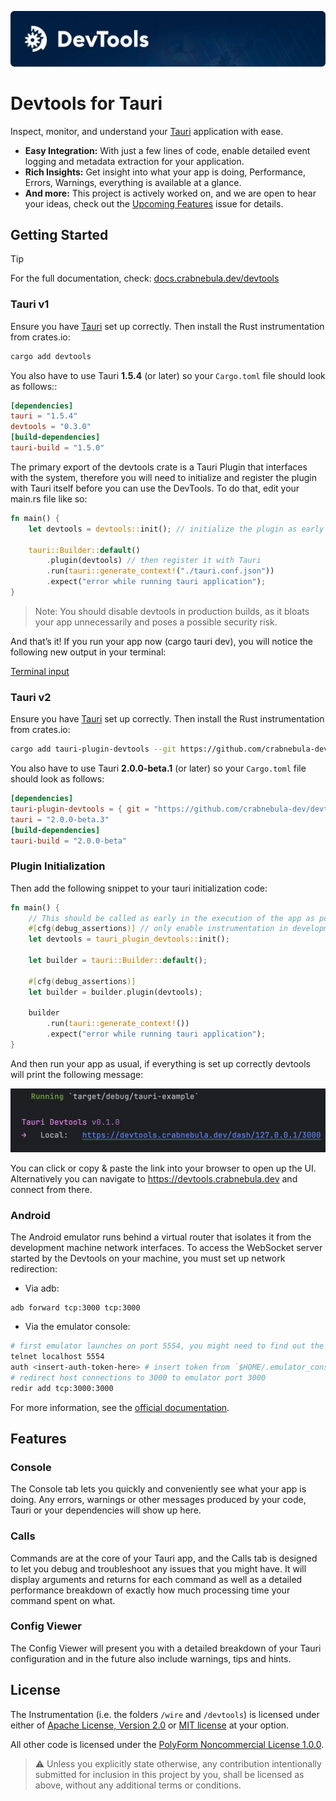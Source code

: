 [![Devtools banner](/docs/gh-banner.webp)](https://devtools.crabnebula.dev)

# Devtools for Tauri

Inspect, monitor, and understand your [Tauri](https://tauri.app) application with ease.

- **Easy Integration:** With just a few lines of code, enable detailed event logging and metadata extraction for your application.
- **Rich Insights:** Get insight into what your app is doing, Performance, Errors, Warnings, everything is available at a glance.
- **And more:** This project is actively worked on, and we are open to hear your ideas, check out the [Upcoming Features]() issue for details.

## Getting Started

> [!TIP]
> For the full documentation, check: [docs.crabnebula.dev/devtools](https://docs.crabnebula.dev/devtools)

### Tauri v1

Ensure you have [Tauri](https://tauri.app/v1/guides/getting-started/setup/) set up correctly. Then install the Rust instrumentation from crates.io:

```sh
cargo add devtools
```

You also have to use Tauri **1.5.4** (or later) so your `Cargo.toml` file should look as follows::

```toml
[dependencies]
tauri = "1.5.4"
devtools = "0.3.0"
[build-dependencies]
tauri-build = "1.5.0"
```

The primary export of the devtools crate is a Tauri Plugin that interfaces with the system, therefore you will need to initialize and register the plugin with Tauri itself before you can use the DevTools. To do that, edit your main.rs file like so:

```rust
fn main() {
    let devtools = devtools::init(); // initialize the plugin as early as possible

    tauri::Builder::default()
        .plugin(devtools) // then register it with Tauri
        .run(tauri::generate_context!("./tauri.conf.json"))
        .expect("error while running tauri application");
}
```

> Note: You should disable devtools in production builds, as it bloats your app unnecessarily and poses a possible security risk.

And that’s it! If you run your app now (cargo tauri dev), you will notice the following new output in your terminal:

[Terminal input](./docs/devtools-running.png)

### Tauri v2

Ensure you have [Tauri](https://beta.tauri.app/guides/create/) set up correctly. Then install the Rust instrumentation from crates.io:

```sh
cargo add tauri-plugin-devtools --git https://github.com/crabnebula-dev/devtools
```

You also have to use Tauri **2.0.0-beta.1** (or later) so your `Cargo.toml` file should look as follows:

```toml
[dependencies]
tauri-plugin-devtools = { git = "https://github.com/crabnebula-dev/devtools" }
tauri = "2.0.0-beta.3"
[build-dependencies]
tauri-build = "2.0.0-beta"
```

### Plugin Initialization

Then add the following snippet to your tauri initialization code:

```rust
fn main() {
    // This should be called as early in the execution of the app as possible
    #[cfg(debug_assertions)] // only enable instrumentation in development builds
    let devtools = tauri_plugin_devtools::init();

    let builder = tauri::Builder::default();

    #[cfg(debug_assertions)]
    let builder = builder.plugin(devtools);

    builder
        .run(tauri::generate_context!())
        .expect("error while running tauri application");
}
```

And then run your app as usual, if everything is set up correctly devtools will print the following message:

![Screenshot 2023-11-28 at 14.05.20.png](https://github.com/crabnebula-dev/devtools/blob/f9970a0daa40757256aa1b32c93d66039cbdd041/Screenshot.png)

You can click or copy & paste the link into your browser to open up the UI.
Alternatively you can navigate to https://devtools.crabnebula.dev and connect from there.

### Android

The Android emulator runs behind a virtual router that isolates it from the development machine network interfaces.
To access the WebSocket server started by the Devtools on your machine, you must set up network redirection:

- Via adb:

```
adb forward tcp:3000 tcp:3000
```

- Via the emulator console:

```sh
# first emulator launches on port 5554, you might need to find out the port via `$ adb devices`
telnet localhost 5554
auth <insert-auth-token-here> # insert token from `$HOME/.emulator_console_auth_token`
# redirect host connections to 3000 to emulator port 3000
redir add tcp:3000:3000
```

For more information, see the [official documentation](https://developer.android.com/studio/run/emulator-networking#redirection).

## Features

### Console

The Console tab lets you quickly and conveniently see what your app is doing.
Any errors, warnings or other messages produced by your code, Tauri or your dependencies will show up here.

### Calls

Commands are at the core of your Tauri app, and the Calls tab is designed to let you debug and troubleshoot any
issues that you might have. It will display arguments and returns for each command as well as a detailed performance
breakdown of exactly how much processing time your command spent on what.

### Config Viewer

The Config Viewer will present you with a detailed breakdown of your Tauri configuration and in the future also include
warnings, tips and hints.

## License

The Instrumentation (i.e. the folders `/wire` and `/devtools`) is licensed under either of [Apache License, Version 2.0](./LICENSES/Apache-2.0.md) or [MIT license](./LICENSES/MIT.md) at your option.

All other code is licensed under the [PolyForm Noncommercial License 1.0.0](./LICENSES/Polyform-Noncommercial.md).

> ⚠️ Unless you explicitly state otherwise, any contribution intentionally submitted for inclusion in this project by you, shall be licensed as above, without any additional terms or conditions.

